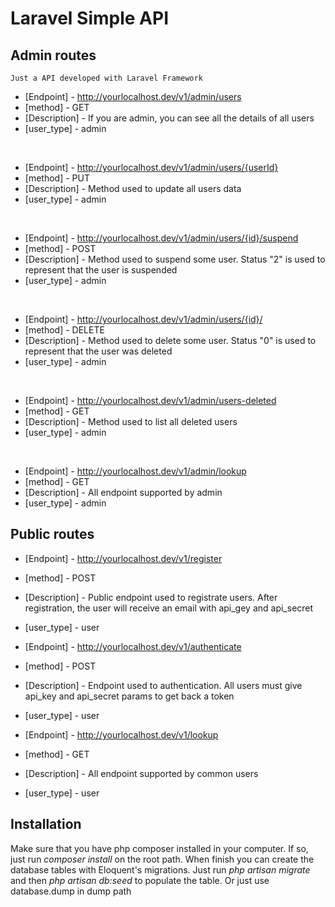 # Laravel Simple API


## Admin routes
    Just a API developed with Laravel Framework


* [Endpoint]  -   http://yourlocalhost.dev/v1/admin/users
* [method] - GET
* [Description] - If you are admin, you can see all the details of all users<br>
* [user_type] -  admin
<br>

* [Endpoint]  -   http://yourlocalhost.dev/v1/admin/users/{userId}
* [method] - PUT
* [Description] - Method used to update all users data<br>
* [user_type] -  admin
<br>

* [Endpoint]  -   http://yourlocalhost.dev/v1/admin/users/{id}/suspend
* [method] - POST
* [Description] - Method used to suspend some user. Status "2" is used to represent that the user is suspended<br>
* [user_type] -  admin
<br>

* [Endpoint]  -   http://yourlocalhost.dev/v1/admin/users/{id}/
* [method] - DELETE
* [Description] - Method used to delete  some user. Status "0" is used to represent that the user was deleted<br>
* [user_type] -  admin
<br>

* [Endpoint]  -   http://yourlocalhost.dev/v1/admin/users-deleted
* [method] - GET
* [Description] - Method used to list all deleted users
* [user_type] -  admin
<br>
 
* [Endpoint]  -   http://yourlocalhost.dev/v1/admin/lookup
* [method] - GET
* [Description] - All endpoint supported by admin
* [user_type] -  admin


## Public routes

* [Endpoint]  -   http://yourlocalhost.dev/v1/register
* [method] - POST
* [Description] - Public endpoint used to registrate users.  After registration, the user will receive an email with api_gey and api_secret
* [user_type] -  user


* [Endpoint]  -   http://yourlocalhost.dev/v1/authenticate
* [method] - POST
* [Description] - Endpoint used to authentication. All users must give api_key and api_secret params to get back a token
* [user_type] -  user


* [Endpoint]  -   http://yourlocalhost.dev/v1/lookup
* [method] - GET
* [Description] - All endpoint supported by common users
* [user_type] -  user


## Installation

Make sure that you have php composer installed in your computer. If so, just run _composer install_ on the root path. When finish you can create the database tables with Eloquent's migrations. Just run _php artisan migrate_ and then _php artisan db:seed_ to populate the table. Or just use database.dump in dump path


